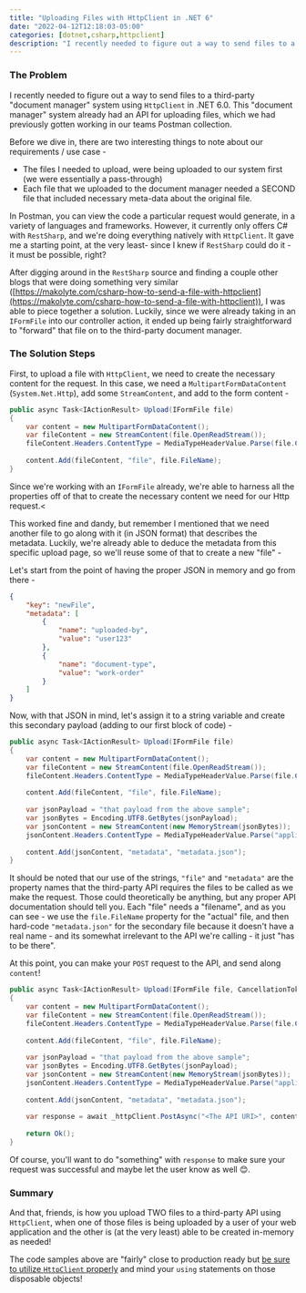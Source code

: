 ```yaml
---
title: "Uploading Files with HttpClient in .NET 6"
date: "2022-04-12T12:18:03-05:00"
categories: [dotnet,csharp,httpclient]
description: "I recently needed to figure out a way to send files to a third-party 'document manager' system using `HttpClient` in .NET 6.0. This 'document manager' system already had an API for uploading files, which we had previously gotten working in our teams Postman collection."
---
```


### The Problem

I recently needed to figure out a way to send files to a third-party "document manager" system using `HttpClient` in .NET 6.0. This "document manager" system already had an API for uploading files, which we had previously gotten working in our teams Postman collection.

Before we dive in, there are two interesting things to note about our requirements / use case -

* The files I needed to upload, were being uploaded to our system first (we were essentially a pass-through)
* Each file that we uploaded to the document manager needed a SECOND file that included necessary meta-data about the original file.

In Postman, you can view the code a particular request would generate, in a variety of languages and frameworks. However, it currently only offers C# with `RestSharp`, and we're doing everything natively with `HttpClient`.  It gave me a starting point, at the very least- since I knew if `RestSharp` could do it - it must be possible, right?

After digging around in the `RestSharp` source and finding a couple other blogs that were doing something very similar ([https://makolyte.com/csharp-how-to-send-a-file-with-httpclient](https://makolyte.com/csharp-how-to-send-a-file-with-httpclient)), I was able to piece together a solution. Luckily, since we were already taking in an `IFormFile` into our controller action, it ended up being fairly straightforward to "forward" that file on to the third-party document manager.

### The Solution Steps

First, to upload a file with `HttpClient`, we need to create the necessary content for the request. In this case, we need a `MultipartFormDataContent` (`System.Net.Http`), add some `StreamContent`, and add to the form content -

```csharp
public async Task<IActionResult> Upload(IFormFile file) 
{
    var content = new MultipartFormDataContent();
    var fileContent = new StreamContent(file.OpenReadStream());
    fileContent.Headers.ContentType = MediaTypeHeaderValue.Parse(file.ContentType);
  
    content.Add(fileContent, "file", file.FileName);
}
```

Since we're working with an `IFormFile` already, we're able to harness all the properties off of that to create the necessary content we need for our Http request.<

This worked fine and dandy, but remember I mentioned that we need another file to go along with it (in JSON format) that describes the metadata. Luckily, we're already able to deduce the metadata from this specific upload page, so we'll reuse some of that to create a new "file" -

Let's start from the point of having the proper JSON in memory and go from there -

```json
{
    "key": "newFile",
    "metadata": [
        {
            "name": "uploaded-by",
            "value": "user123"
        },
        {
            "name": "document-type",
            "value": "work-order"
        }
    ]
}
```

Now, with that JSON in mind, let's assign it to a string variable and create this secondary payload (adding to our first block of code) -

```csharp
public async Task<IActionResult> Upload(IFormFile file) 
{
    var content = new MultipartFormDataContent();
    var fileContent = new StreamContent(file.OpenReadStream());
    fileContent.Headers.ContentType = MediaTypeHeaderValue.Parse(file.ContentType);
  
    content.Add(fileContent, "file", file.FileName);
  
    var jsonPayload = "that payload from the above sample";
    var jsonBytes = Encoding.UTF8.GetBytes(jsonPayload);
    var jsonContent = new StreamContent(new MemoryStream(jsonBytes));
    jsonContent.Headers.ContentType = MediaTypeHeaderValue.Parse("application/json");
  
    content.Add(jsonContent, "metadata", "metadata.json");
}
```

It should be noted that our use of the strings, `"file"` and `"metadata"` are the property names that the third-party API requires the files to be called as we make the request. Those could theoretically be anything, but any proper API documentation should tell you. Each "file" needs a "filename", and as you can see - we use the `file.FileName` property for the "actual" file, and then hard-code `"metadata.json"` for the secondary file because it doesn't have a real name - and its somewhat irrelevant to the API we're calling - it just "has to be there".

At this point, you can make your `POST` request to the API, and send along `content`!

```csharp
public async Task<IActionResult> Upload(IFormFile file, CancellationToken cancellationToken) 
{
    var content = new MultipartFormDataContent();
    var fileContent = new StreamContent(file.OpenReadStream());
    fileContent.Headers.ContentType = MediaTypeHeaderValue.Parse(file.ContentType);
  
    content.Add(fileContent, "file", file.FileName);
  
    var jsonPayload = "that payload from the above sample";
    var jsonBytes = Encoding.UTF8.GetBytes(jsonPayload);
    var jsonContent = new StreamContent(new MemoryStream(jsonBytes));
    jsonContent.Headers.ContentType = MediaTypeHeaderValue.Parse("application/json");
  
    content.Add(jsonContent, "metadata", "metadata.json");
  
    var response = await _httpClient.PostAsync("<The API URI>", content, cancellationToken);
  
    return Ok();
}
```

Of course, you'll want to do "something" with `response` to make sure your request was successful and maybe let the user know as well 😊.

### Summary

And that, friends, is how you upload TWO files to a third-party API using `HttpClient`, when one of those files is being uploaded by a user of your web application and the other is (at the very least) able to be created in-memory as needed!

The code samples above are "fairly" close to production ready but [be sure to utilize `HttpClient` properly](https://docs.microsoft.com/en-us/dotnet/architecture/microservices/implement-resilient-applications/use-httpclientfactory-to-implement-resilient-http-requests) and mind your `using` statements on those disposable objects!
